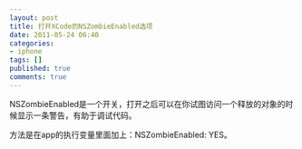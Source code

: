 ```yaml
---
layout: post
title: 打开XCode的NSZombieEnabled选项
date: 2011-05-24 06:40
categories:
- iphone
tags: []
published: true
comments: true
---
```

<p><p>NSZombieEnabled是一个开关，打开之后可以在你试图访问一个释放的对象的时候显示一条警告，有助于调试代码。</p>
<p>方法是在app的执行变量里面加上：NSZombieEnabled: YES。</p></p>

